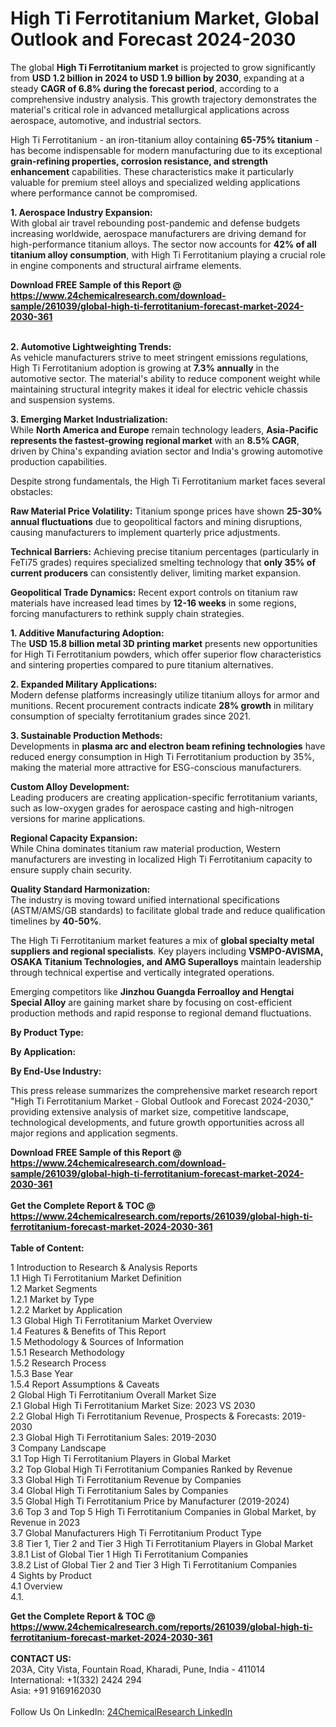 <h1>High Ti Ferrotitanium Market, Global Outlook and Forecast 2024-2030</h1><p>The global <strong>High Ti Ferrotitanium market</strong> is projected to grow significantly from <strong>USD 1.2 billion in 2024 to USD 1.9 billion by 2030</strong>, expanding at a steady <strong>CAGR of 6.8% during the forecast period</strong>, according to a comprehensive industry analysis. This growth trajectory demonstrates the material's critical role in advanced metallurgical applications across aerospace, automotive, and industrial sectors.</p><p>High Ti Ferrotitanium - an iron-titanium alloy containing <strong>65-75% titanium</strong> - has become indispensable for modern manufacturing due to its exceptional <strong>grain-refining properties, corrosion resistance, and strength enhancement</strong> capabilities. These characteristics make it particularly valuable for premium steel alloys and specialized welding applications where performance cannot be compromised.</p><p><strong>1. Aerospace Industry Expansion:</strong><br>
With global air travel rebounding post-pandemic and defense budgets increasing worldwide, aerospace manufacturers are driving demand for high-performance titanium alloys. The sector now accounts for <strong>42% of all titanium alloy consumption</strong>, with High Ti Ferrotitanium playing a crucial role in engine components and structural airframe elements.</p><div><b>Download FREE Sample of this Report @ 
            <a href="https://www.24chemicalresearch.com/download-sample/261039/global-high-ti-ferrotitanium-forecast-market-2024-2030-361">
            https://www.24chemicalresearch.com/download-sample/261039/global-high-ti-ferrotitanium-forecast-market-2024-2030-361</a></b></div><br><p><strong>2. Automotive Lightweighting Trends:</strong><br>
As vehicle manufacturers strive to meet stringent emissions regulations, High Ti Ferrotitanium adoption is growing at <strong>7.3% annually</strong> in the automotive sector. The material's ability to reduce component weight while maintaining structural integrity makes it ideal for electric vehicle chassis and suspension systems.</p><p><strong>3. Emerging Market Industrialization:</strong><br>
While <strong>North America and Europe</strong> remain technology leaders, <strong>Asia-Pacific represents the fastest-growing regional market</strong> with an <strong>8.5% CAGR</strong>, driven by China's expanding aviation sector and India's growing automotive production capabilities.</p><p>Despite strong fundamentals, the High Ti Ferrotitanium market faces several obstacles:</p><p><strong>Raw Material Price Volatility:</strong> Titanium sponge prices have shown <strong>25-30% annual fluctuations</strong> due to geopolitical factors and mining disruptions, causing manufacturers to implement quarterly price adjustments.</p><p><strong>Technical Barriers:</strong> Achieving precise titanium percentages (particularly in FeTi75 grades) requires specialized smelting technology that <strong>only 35% of current producers</strong> can consistently deliver, limiting market expansion.</p><p><strong>Geopolitical Trade Dynamics:</strong> Recent export controls on titanium raw materials have increased lead times by <strong>12-16 weeks</strong> in some regions, forcing manufacturers to rethink supply chain strategies.</p><p><strong>1. Additive Manufacturing Adoption:</strong><br>
The <strong>USD 15.8 billion metal 3D printing market</strong> presents new opportunities for High Ti Ferrotitanium powders, which offer superior flow characteristics and sintering properties compared to pure titanium alternatives.</p><p><strong>2. Expanded Military Applications:</strong><br>
Modern defense platforms increasingly utilize titanium alloys for armor and munitions. Recent procurement contracts indicate <strong>28% growth</strong> in military consumption of specialty ferrotitanium grades since 2021.</p><p><strong>3. Sustainable Production Methods:</strong><br>
Developments in <strong>plasma arc and electron beam refining technologies</strong> have reduced energy consumption in High Ti Ferrotitanium production by 35%, making the material more attractive for ESG-conscious manufacturers.</p><p><strong>Custom Alloy Development:</strong><br>
	Leading producers are creating application-specific ferrotitanium variants, such as low-oxygen grades for aerospace casting and high-nitrogen versions for marine applications.</p><p><strong>Regional Capacity Expansion:</strong><br>
	While China dominates titanium raw material production, Western manufacturers are investing in localized High Ti Ferrotitanium capacity to ensure supply chain security.</p><p><strong>Quality Standard Harmonization:</strong><br>
	The industry is moving toward unified international specifications (ASTM/AMS/GB standards) to facilitate global trade and reduce qualification timelines by <strong>40-50%</strong>.</p><p>The High Ti Ferrotitanium market features a mix of <strong>global specialty metal suppliers and regional specialists</strong>. Key players including <strong>VSMPO-AVISMA, OSAKA Titanium Technologies, and AMG Superalloys</strong> maintain leadership through technical expertise and vertically integrated operations.</p><p>Emerging competitors like <strong>Jinzhou Guangda Ferroalloy and Hengtai Special Alloy</strong> are gaining market share by focusing on cost-efficient production methods and rapid response to regional demand fluctuations.</p><p><strong>By Product Type:</strong></p><p><strong>By Application:</strong></p><p><strong>By End-Use Industry:</strong></p><p>This press release summarizes the comprehensive market research report "High Ti Ferrotitanium Market - Global Outlook and Forecast 2024-2030," providing extensive analysis of market size, competitive landscape, technological developments, and future growth opportunities across all major regions and application segments.</p><div><b>Download FREE Sample of this Report @ 
            <a href="https://www.24chemicalresearch.com/download-sample/261039/global-high-ti-ferrotitanium-forecast-market-2024-2030-361">
            https://www.24chemicalresearch.com/download-sample/261039/global-high-ti-ferrotitanium-forecast-market-2024-2030-361</a></b></div><br><div><b>Get the Complete Report & TOC @ 
            <a href="https://www.24chemicalresearch.com/reports/261039/global-high-ti-ferrotitanium-forecast-market-2024-2030-361">
            https://www.24chemicalresearch.com/reports/261039/global-high-ti-ferrotitanium-forecast-market-2024-2030-361</a></b></div><br>
            <b>Table of Content:</b><p>1 Introduction to Research & Analysis Reports<br />
    1.1 High Ti Ferrotitanium Market Definition<br />
    1.2 Market Segments<br />
        1.2.1 Market by Type<br />
        1.2.2 Market by Application<br />
    1.3 Global High Ti Ferrotitanium Market Overview<br />
    1.4 Features & Benefits of This Report<br />
    1.5 Methodology & Sources of Information<br />
        1.5.1 Research Methodology<br />
        1.5.2 Research Process<br />
        1.5.3 Base Year<br />
        1.5.4 Report Assumptions & Caveats<br />
2 Global High Ti Ferrotitanium Overall Market Size<br />
    2.1 Global High Ti Ferrotitanium Market Size: 2023 VS 2030<br />
    2.2 Global High Ti Ferrotitanium Revenue, Prospects & Forecasts: 2019-2030<br />
    2.3 Global High Ti Ferrotitanium Sales: 2019-2030<br />
3 Company Landscape<br />
    3.1 Top High Ti Ferrotitanium Players in Global Market<br />
    3.2 Top Global High Ti Ferrotitanium Companies Ranked by Revenue<br />
    3.3 Global High Ti Ferrotitanium Revenue by Companies<br />
    3.4 Global High Ti Ferrotitanium Sales by Companies<br />
    3.5 Global High Ti Ferrotitanium Price by Manufacturer (2019-2024)<br />
    3.6 Top 3 and Top 5 High Ti Ferrotitanium Companies in Global Market, by Revenue in 2023<br />
    3.7 Global Manufacturers High Ti Ferrotitanium Product Type<br />
    3.8 Tier 1, Tier 2 and Tier 3 High Ti Ferrotitanium Players in Global Market<br />
        3.8.1 List of Global Tier 1 High Ti Ferrotitanium Companies<br />
        3.8.2 List of Global Tier 2 and Tier 3 High Ti Ferrotitanium Companies<br />
4 Sights by Product<br />
    4.1 Overview<br />
        4.1.</p><div><b>Get the Complete Report & TOC @ 
            <a href="https://www.24chemicalresearch.com/reports/261039/global-high-ti-ferrotitanium-forecast-market-2024-2030-361">
            https://www.24chemicalresearch.com/reports/261039/global-high-ti-ferrotitanium-forecast-market-2024-2030-361</a></b></div><br><b>CONTACT US:</b><br>
            203A, City Vista, Fountain Road, Kharadi, Pune, India - 411014<br>
            International: +1(332) 2424 294<br>
            Asia: +91 9169162030 <br><br>
            Follow Us On LinkedIn: <a href="https://www.linkedin.com/company/24chemicalresearch/">24ChemicalResearch LinkedIn</a>